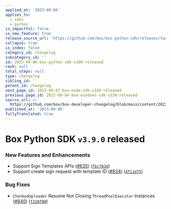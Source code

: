 ```yaml
---
applied_at: '2023-09-06'
applies_to:
  - sdks
  - python
is_impactful: false
is_new_feature: true
release_source_url: 'https://github.com/box/box-python-sdk/releases/tag/v3.9.0'
collapse: true
is_index: false
category_id: changelog
subcategory_id: ''
id: 2023-09-06-box-python-sdk-v390-released
rank: null
total_steps: null
type: changelog
sibling_id: ''
parent_id: changelog
next_page_id: 2023-09-07-box-node-sdk-v320-released
previous_page_id: 2023-09-04-box-windows-sdk-v530-released
source_url: >-
  https://github.com/box/box-developer-changelog/blob/main/content/2023/09-06-box-python-sdk-v390-released.md
published_at: '2023-09-06'
fullyTranslated: true
---
```

# Box Python SDK `v3.9.0` released

### New Features and Enhancements

* Support Sign Templates APIs ([#835][1]) ([`fbc783d`][2])
* Support create sign request with template ID ([#834][3]) ([`4f11d75`][4])

### Bug Fixes

* `ChunkedUploader` Resume Not Closing `ThreadPoolExecutor` Instances ([#840][5]) ([`f210f00`][6])

[1]: https://github.com/box/box-python-sdk/issues/835

[2]: https://github.com/box/box-python-sdk/commit/fbc783d5af2e75f883f1a0051613c513139f68fb

[3]: https://github.com/box/box-python-sdk/issues/834

[4]: https://github.com/box/box-python-sdk/commit/4f11d7596488194fc740936fe987f42864003d41

[5]: https://github.com/box/box-python-sdk/issues/840

[6]: https://github.com/box/box-python-sdk/commit/f210f00ad823d7755309f2e8804641e0debf8197
